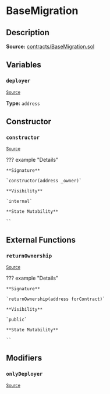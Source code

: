 # BaseMigration

## Description

**Source:** [contracts/BaseMigration.sol](https://github.com/Synthetixio/synthetix/tree/v2.50.0-ovm-alpha/contracts/BaseMigration.sol)

## Variables

### `deployer`

<sub>[Source](https://github.com/Synthetixio/synthetix/tree/v2.50.0-ovm-alpha/contracts/BaseMigration.sol#L6)</sub>

**Type:** `address`

## Constructor

### `constructor`

<sub>[Source](https://github.com/Synthetixio/synthetix/tree/v2.50.0-ovm-alpha/contracts/BaseMigration.sol#L8)</sub>

??? example "Details"

    **Signature**

    `constructor(address _owner)`

    **Visibility**

    `internal`

    **State Mutability**

    ``

## External Functions

### `returnOwnership`

<sub>[Source](https://github.com/Synthetixio/synthetix/tree/v2.50.0-ovm-alpha/contracts/BaseMigration.sol#L13)</sub>

??? example "Details"

    **Signature**

    `returnOwnership(address forContract)`

    **Visibility**

    `public`

    **State Mutability**

    ``

## Modifiers

### `onlyDeployer`

<sub>[Source](https://github.com/Synthetixio/synthetix/tree/v2.50.0-ovm-alpha/contracts/BaseMigration.sol#L34)</sub>
